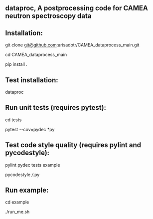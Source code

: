 dataproc, A postprocessing code for CAMEA neutron spectroscopy data
-------------------------------

Installation:
-------------
git clone git@github.com:arisadotr/CAMEA_dataprocess_main.git

cd CAMEA_dataprocess_main

pip install . 



Test installation:
------------------
dataproc


Run unit tests (requires pytest):
---------------------------------

cd tests

pytest --cov=pydec *py



Test code style quality (requires pylint and pycodestyle):
----------------------------------------------------------

pylint pydec tests example

pycodestyle */*.py


Run example:
------------

cd example

./run_me.sh


